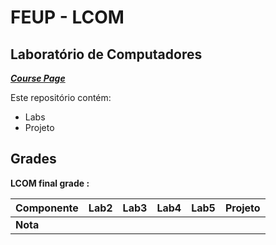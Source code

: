# FEUP - LCOM

## Laboratório de Computadores


[***Course Page***](https://sigarra.up.pt/feup/pt/ucurr_geral.ficha_uc_view?pv_ocorrencia_id=436435)


Este repositório contém:
- Labs
- Projeto

## Grades

**LCOM final grade :**

| Componente | Lab2 | Lab3 | Lab4 | Lab5 | Projeto |
| --- | --- | --- | --- | --- | --- |
| **Nota** | | | | | |
